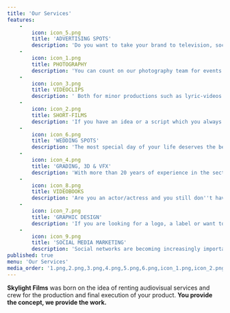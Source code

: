 ```yaml
---
title: 'Our Services'
features:
    -
        icon: icon_5.png
        title: 'ADVERTISING SPOTS'
        description: 'Do you want to take your brand to television, social media or even the cinemas? We offer you the complete implementation from for it.'
    -
        icon: icon_1.png
        title: PHOTOGRAPHY
        description: 'You can count on our photography team for events of all kinds, magazine covers, real estate photography, etc.'
    -
        icon: icon_3.png
        title: VIDEOCLIPS
        description: ' Both for minor productions such as lyric-videos and for larger projects we offer you the best resolution to accompany your music.'
    -
        icon: icon_2.png
        title: SHORT-FILMS
        description: 'If you have an idea or a script which you always wanted to bring onto the big screen we provide you the team and material needed to make your dream come true.'
    -
        icon: icon_6.png
        title: 'WEDDING SPOTS'
        description: 'The most special day of your life deserves the best possible treatment in images, and that''s just what we''ll give you both photographically and on video.'
    -
        icon: icon_4.png
        title: 'GRADING, 3D & VFX'
        description: 'With more than 20 years of experience in the sector, we have a team recognised for their work on films such as "Avatar" and "Star Wars".'
    -
        icon: icon_8.png
        title: VIDEOBOOKS
        description: 'Are you an actor/actress and you still don''t have a videobook to promote yourself? Leave it in our hands and you will have an amazing reel in no time.'
    -
        icon: icon_7.png
        title: 'GRAPHIC DESIGN'
        description: 'If you are looking for a logo, a label or want to have your own website, we have several professionals available for what you need.'
    -
        icon: icon_9.png
        title: 'SOCIAL MEDIA MARKETING'
        description: 'Social networks are becoming increasingly important when it comes to selling a brand or product. We have a professional team in network management that can take care of increasing your visits and sales in a very short time.'
published: true
menu: 'Our Services'
media_order: '1.png,2.png,3.png,4.png,5.png,6.png,icon_1.png,icon_2.png,icon_3.png,icon_4.png,icon_5.png,icon_6.png,icon_7.png,icon_8.png,icon_9.png'
---
```


<p class="features-subtitle"><strong>Skylight Films</strong> was born on the idea of renting audiovisual services and crew for the production and final execution of your product. <strong>You provide the concept, we provide the work.</strong></p>